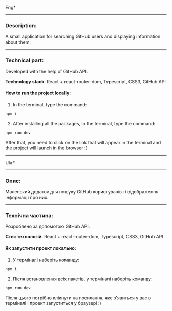 Eng\*

---

### Description:

A small application for searching GitHub users and displaying information about them.

---

### Technical part:

Developed with the help of GitHub API.

**Technology stack**: React + react-router-dom, Typescript, CSS3, GitHub API

#### How to run the project locally:

1. In the terminal, type the command:

`npm i`

2. After installing all the packages, in the terminal, type the command:

`npm run dev`

After that, you need to click on the link that will appear in the terminal and the project will launch in the browser :)

---

Ukr\*

---

### Опис:

Маленький додаток для пошуку GitHub користувачів ті відображення інформації про них.

---

### Технічна частина:

Розроблено за допомогою GitHub API.

**Стек технологій**: React + react-router-dom, Typescript, CSS3, GitHub API

#### Як запустити проект локально:

1. У терміналі наберіть команду:

`npm i`

2. Після встановлення всіх пакетів, у терміналі наберіть команду:

`npm run dev`

Після цього потрібно клікнути на посилання, яке з'явиться у вас в терміналі і проект запуститься у браузері :)
